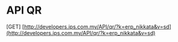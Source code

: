# API QR
[GET] [http://developers.ips.com.my/API/qr/?k=erp_nikkata&v=sd](http://developers.ips.com.my/API/qr/?k=erp_nikkata&v=sd)
